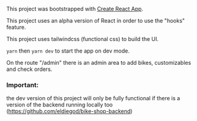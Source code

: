 This project was bootstrapped with [Create React App](https://github.com/facebook/create-react-app).

This project uses an alpha version of React in order to use the "hooks" feature.

This project uses tailwindcss (functional css) to build the UI.

`yarn` then `yarn dev` to start the app on dev mode.

On the route "/admin" there is an admin area to add bikes, customizables and check orders.

### Important: 
the dev version of this project will only be fully functional if there is a version of the backend running locally too (https://github.com/eldiegod/bike-shop-backend)
